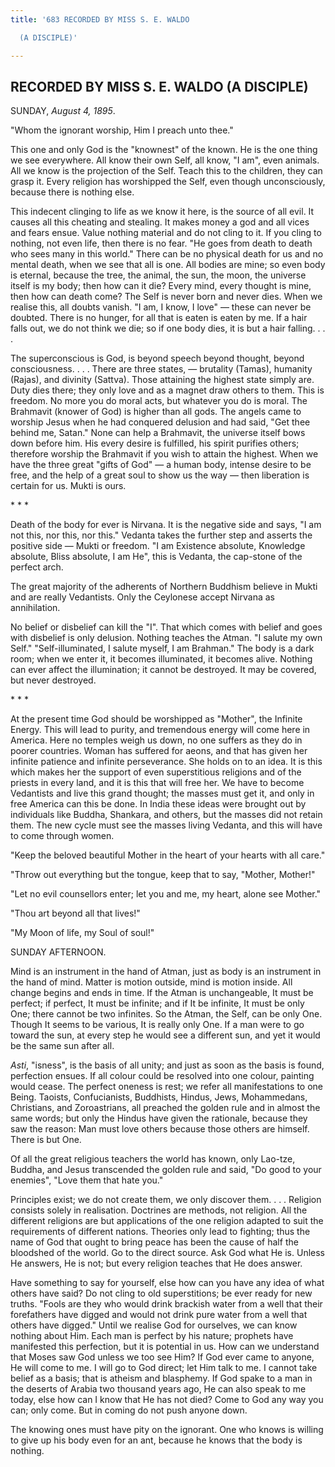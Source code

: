 ```yaml
---
title: '683 RECORDED BY MISS S. E. WALDO

  (A DISCIPLE)'

---
```

  

## RECORDED BY MISS S. E. WALDO (A DISCIPLE)

SUNDAY, *August 4, 1895*.

"Whom the ignorant worship, Him I preach unto thee."

This one and only God is the "knownest" of the known. He is the one
thing we see everywhere. All know their own Self, all know, "I am", even
animals. All we know is the projection of the Self. Teach this to the
children, they can grasp it. Every religion has worshipped the Self,
even though unconsciously, because there is nothing else.

This indecent clinging to life as we know it here, is the source of all
evil. It causes all this cheating and stealing. It makes money a god and
all vices and fears ensue. Value nothing material and do not cling to
it. If you cling to nothing, not even life, then there is no fear. "He
goes from death to death who sees many in this world." There can be no
physical death for us and no mental death, when we see that all is one.
All bodies are mine; so even body is eternal, because the tree, the
animal, the sun, the moon, the universe itself is my body; then how can
it die? Every mind, every thought is mine, then how can death come? The
Self is never born and never dies. When we realise this, all doubts
vanish. "I am, I know, I love" — these can never be doubted. There is no
hunger, for all that is eaten is eaten by me. If a hair falls out, we do
not think we die; so if one body dies, it is but a hair falling. . . .

The superconscious is God, is beyond speech beyond thought, beyond
consciousness. . . . There are three states, — brutality (Tamas),
humanity (Rajas), and divinity (Sattva). Those attaining the highest
state simply are.  Duty dies there; they only love and as a magnet draw
others to them. This is freedom. No more you do moral acts, but whatever
you do is moral. The Brahmavit (knower of God) is higher than all gods.
The angels came to worship Jesus when he had conquered delusion and had
said, "Get thee behind me, Satan." None can help a Brahmavit, the
universe itself bows down before him. His every desire is fulfilled, his
spirit purifies others; therefore worship the Brahmavit if you wish to
attain the highest. When we have the three great "gifts of God" — a
human body, intense desire to be free, and the help of a great soul to
show us the way — then liberation is certain for us. Mukti is ours.

\*            \*            \*

Death of the body for ever is Nirvana. It is the negative side and says,
"I am not this, nor this, nor this." Vedanta takes the further step and
asserts the positive side — Mukti or freedom. "I am Existence absolute,
Knowledge absolute, Bliss absolute, I am He", this is Vedanta, the
cap-stone of the perfect arch.

The great majority of the adherents of Northern Buddhism believe in
Mukti and are really Vedantists. Only the Ceylonese accept Nirvana as
annihilation.

No belief or disbelief can kill the "I". That which comes with belief
and goes with disbelief is only delusion. Nothing teaches the Atman. "I
salute my own Self." "Self-illuminated, I salute myself, I am Brahman."
The body is a dark room; when we enter it, it becomes illuminated, it
becomes alive. Nothing can ever affect the illumination; it cannot be
destroyed. It may be covered, but never destroyed.

\*            \*            \*

At the present time God should be worshipped as "Mother", the Infinite
Energy. This will lead to purity, and tremendous energy will come here
in America. Here no temples weigh us down, no one suffers as they do in
poorer countries. Woman has suffered for aeons, and that has given her
infinite patience and infinite perseverance. She holds on to an idea. It
is this which makes her the support of even superstitious religions and
of the priests in every land, and it is this that will free her. We have
to become Vedantists and live this grand thought; the masses must get
it, and only in free America can this be done. In India these ideas were
brought out by individuals like Buddha, Shankara, and others, but the
masses did not retain them. The new cycle must see the masses living
Vedanta, and this will have to come through women.

"Keep the beloved beautiful Mother in the heart of your hearts with all
care."

"Throw out everything but the tongue, keep that to say, "Mother,
Mother!"

"Let no evil counsellors enter; let you and me, my heart, alone see
Mother."

"Thou art beyond all that lives!"

"My Moon of life, my Soul of soul!"

SUNDAY AFTERNOON.

Mind is an instrument in the hand of Atman, just as body is an
instrument in the hand of mind. Matter is motion outside, mind is motion
inside. All change begins and ends in time. If the Atman is
unchangeable, It must be perfect; if perfect, It must be infinite; and
if It be infinite, It must be only One; there cannot be two infinites.
So the Atman, the Self, can be only One. Though It seems to be various,
It is really only One. If a man were to go toward the sun, at every step
he would see a different sun, and yet it would be the same sun after
all.

*Asti*, "isness", is the basis of all unity; and just as soon as the
basis is found, perfection ensues. If all colour could be resolved into
one colour, painting would cease. The perfect oneness is rest; we refer
all manifestations to one Being. Taoists, Confucianists, Buddhists,
Hindus, Jews, Mohammedans, Christians, and Zoroastrians, all preached
the golden rule and in almost the same words; but only the Hindus have
given the rationale, because they saw the reason: Man must love others
because those others are himself. There is but One.

Of all the great religious teachers the world has known, only Lao-tze,
Buddha, and Jesus transcended the golden rule and said, "Do good to your
enemies", "Love them that hate you."

Principles exist; we do not create them, we only discover them. . . .
Religion consists solely in realisation. Doctrines are methods, not
religion. All the different religions are but applications of the one
religion adapted to suit the requirements of different nations. Theories
only lead to fighting; thus the name of God that ought to bring peace
has been the cause of half the bloodshed of the world. Go to the direct
source. Ask God what He is. Unless He answers, He is not; but every
religion teaches that He does answer.

Have something to say for yourself, else how can you have any idea of
what others have said? Do not cling to old superstitions; be ever ready
for new truths. "Fools are they who would drink brackish water from a
well that their forefathers have digged and would not drink pure water
from a well that others have digged." Until we realise God for
ourselves, we can know nothing about Him. Each man is perfect by his
nature; prophets have manifested this perfection, but it is potential in
us. How can we understand that Moses saw God unless we too see Him? If
God ever came to anyone, He will come to me. I will go to God direct;
let Him talk to me. I cannot take belief as a basis; that is atheism and
blasphemy. If God spake to a man in the deserts of Arabia two thousand
years ago, He can also speak to me today, else how can I know that He
has not died? Come to God any way you can; only come. But in coming do
not push anyone down.

The knowing ones must have pity on the ignorant. One who knows is
willing to give up his body even for an ant, because he knows that the
body is nothing.